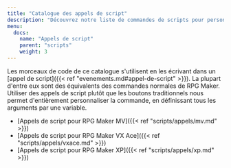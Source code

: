 ```yaml
---
title: "Catalogue des appels de script"
description: "Découvrez notre liste de commandes de scripts pour personnaliser votre jeu. Ajoutez de nouvelles commandes puissantes à vos évènements."
menu:
  docs:
    name: "Appels de script"
    parent: "scripts"
    weight: 3
---
```


Les morceaux de code de ce catalogue s'utilisent en les écrivant dans un [appel de script]({{< ref "evenements.md#appel-de-script" >}}). La plupart d'entre eux sont des équivalents des commandes normales de RPG Maker. Utiliser des appels de script plutôt que les boutons traditionnels nous permet d'entièrement personnaliser la commande, en définissant tous les arguments par une variable.

- [Appels de script pour RPG Maker MV]({{< ref "scripts/appels/mv.md" >}})
- [Appels de script pour RPG Maker VX Ace]({{< ref "scripts/appels/vxace.md" >}})
- [Appels de script pour RPG Maker XP]({{< ref "scripts/appels/xp.md" >}})
